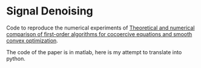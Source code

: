 # Signal Denoising

Code to reproduce the numerical experiments of [Theoretical and numerical comparison of first-order algorithms for cocoercive equations and smooth convex optimization](https://arxiv.org/abs/2101.06152).

The code of the paper is in matlab, here is my attempt to translate into python.